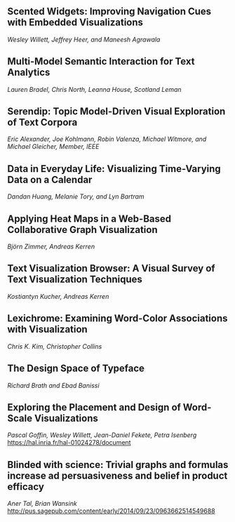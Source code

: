 ##	Scented Widgets: Improving Navigation Cues with Embedded Visualizations
*Wesley Willett, Jeffrey Heer, and Maneesh Agrawala*

##	Multi-Model Semantic Interaction for Text Analytics
*Lauren Bradel, Chris North, Leanna House, Scotland Leman*

## Serendip: Topic Model-Driven Visual Exploration of Text Corpora
*Eric Alexander, Joe Kohlmann, Robin Valenza, Michael Witmore, and Michael Gleicher, Member, IEEE*

##	Data in Everyday Life: Visualizing Time-Varying Data on a Calendar
*Dandan Huang, Melanie Tory, and Lyn Bartram*

##	Applying Heat Maps in a Web-Based Collaborative Graph Visualization
*Björn Zimmer, Andreas Kerren*

##	Text Visualization Browser: A Visual Survey of Text Visualization Techniques
*Kostiantyn Kucher, Andreas Kerren*

##	Lexichrome: Examining Word-Color Associations with Visualization
*Chris K. Kim, Christopher Collins*

##	The Design Space of Typeface
*Richard Brath and Ebad Banissi*

##	Exploring the Placement and Design of Word-Scale Visualizations
*Pascal Goffin, Wesley Willett, Jean-Daniel Fekete, Petra Isenberg*
	https://hal.inria.fr/hal-01024278/document

##	Blinded with science: Trivial graphs and formulas increase ad persuasiveness and belief in product efficacy
*Aner Tal, Brian Wansink*
	http://pus.sagepub.com/content/early/2014/09/23/0963662514549688

